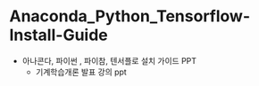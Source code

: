 # Anaconda_Python_Tensorflow-Install-Guide

* 아나콘다, 파이썬 , 파이참, 텐서플로 설치 가이드 PPT
    * 기계학습개론 발표 강의 ppt
